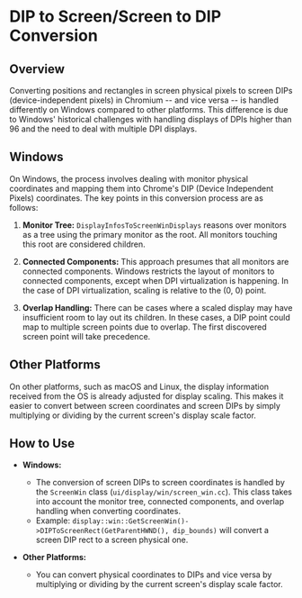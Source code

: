 # DIP to Screen/Screen to DIP Conversion

## Overview

Converting positions and rectangles in screen physical pixels to screen DIPs
(device-independent pixels) in Chromium -- and vice versa -- is handled
differently on Windows compared to other platforms. This difference is due to
Windows' historical challenges with handling displays of DPIs higher than 96 and
 the need to deal with multiple DPI displays.

## Windows

On Windows, the process involves dealing with monitor physical coordinates and
mapping them into Chrome's DIP (Device Independent Pixels) coordinates. The key
points in this conversion process are as follows:

1. **Monitor Tree:** `DisplayInfosToScreenWinDisplays` reasons over monitors as
a tree using the primary monitor as the root. All monitors touching this root
are considered children.

2. **Connected Components:** This approach presumes that all monitors are
connected components. Windows restricts the layout of monitors to connected
components, except when DPI virtualization is happening. In the case of DPI
virtualization, scaling is relative to the (0, 0) point.

3. **Overlap Handling:** There can be cases where a scaled display may have
insufficient room to lay out its children. In these cases, a DIP point could map
to multiple screen points due to overlap. The first discovered screen point will
take precedence.

## Other Platforms

On other platforms, such as macOS and Linux, the display information received
from the OS is already adjusted for display scaling. This makes it easier to
convert between screen coordinates and screen DIPs by simply multiplying or
dividing by the current screen's display scale factor.

## How to Use

- **Windows:**
  - The conversion of screen DIPs to screen coordinates is handled by the
  `ScreenWin` class (`ui/display/win/screen_win.cc`). This class takes into
  account the monitor tree, connected components, and overlap handling when
  converting coordinates.
  - Example:
  `display::win::GetScreenWin()->DIPToScreenRect(GetParentHWND(), dip_bounds)` will
  convert a screen DIP rect to a screen physical one.

- **Other Platforms:**
  - You can convert physical coordinates to DIPs and vice versa by multiplying
  or dividing by the current screen's display scale factor.

